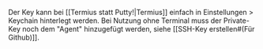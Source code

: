 Der Key kann bei [[Termius statt Putty!|Termius]] einfach in Einstellungen > Keychain hinterlegt werden.
Bei Nutzung ohne Terminal muss der Private-Key noch dem "Agent" hinzugefügt werden, siehe [[SSH-Key erstellen#(Für Github)]].